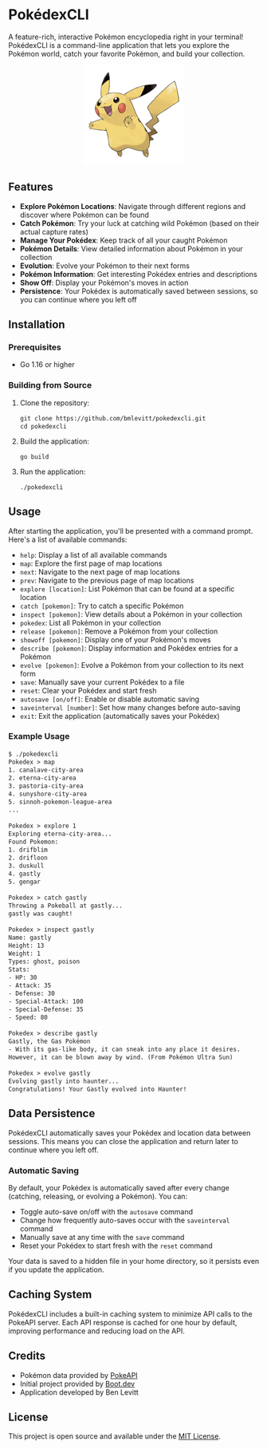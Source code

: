 # PokédexCLI

A feature-rich, interactive Pokémon encyclopedia right in your terminal! PokédexCLI is a command-line application that lets you explore the Pokémon world, catch your favorite Pokémon, and build your collection.

<p align="center">
  <img src="https://raw.githubusercontent.com/PokeAPI/sprites/master/sprites/pokemon/other/official-artwork/25.png" alt="Pikachu" width="200">
</p>

## Features

- **Explore Pokémon Locations**: Navigate through different regions and discover where Pokémon can be found
- **Catch Pokémon**: Try your luck at catching wild Pokémon (based on their actual capture rates)
- **Manage Your Pokédex**: Keep track of all your caught Pokémon
- **Pokémon Details**: View detailed information about Pokémon in your collection
- **Evolution**: Evolve your Pokémon to their next forms
- **Pokémon Information**: Get interesting Pokédex entries and descriptions
- **Show Off**: Display your Pokémon's moves in action
- **Persistence**: Your Pokédex is automatically saved between sessions, so you can continue where you left off

## Installation

### Prerequisites

- Go 1.16 or higher

### Building from Source

1. Clone the repository:
   ```
   git clone https://github.com/bmlevitt/pokedexcli.git
   cd pokedexcli
   ```

2. Build the application:
   ```
   go build
   ```

3. Run the application:
   ```
   ./pokedexcli
   ```

## Usage

After starting the application, you'll be presented with a command prompt. Here's a list of available commands:

- `help`: Display a list of all available commands
- `map`: Explore the first page of map locations
- `next`: Navigate to the next page of map locations
- `prev`: Navigate to the previous page of map locations
- `explore [location]`: List Pokémon that can be found at a specific location
- `catch [pokemon]`: Try to catch a specific Pokémon
- `inspect [pokemon]`: View details about a Pokémon in your collection
- `pokedex`: List all Pokémon in your collection
- `release [pokemon]`: Remove a Pokémon from your collection
- `showoff [pokemon]`: Display one of your Pokémon's moves
- `describe [pokemon]`: Display information and Pokédex entries for a Pokémon
- `evolve [pokemon]`: Evolve a Pokémon from your collection to its next form
- `save`: Manually save your current Pokédex to a file
- `reset`: Clear your Pokédex and start fresh
- `autosave [on/off]`: Enable or disable automatic saving
- `saveinterval [number]`: Set how many changes before auto-saving
- `exit`: Exit the application (automatically saves your Pokédex)

### Example Usage

```
$ ./pokedexcli
Pokedex > map
1. canalave-city-area
2. eterna-city-area
3. pastoria-city-area
4. sunyshore-city-area
5. sinnoh-pokemon-league-area
...

Pokedex > explore 1
Exploring eterna-city-area...
Found Pokemon:
1. drifblim
2. drifloon
3. duskull
4. gastly
5. gengar

Pokedex > catch gastly
Throwing a Pokeball at gastly...
gastly was caught!

Pokedex > inspect gastly
Name: gastly
Height: 13
Weight: 1
Types: ghost, poison
Stats:
- HP: 30
- Attack: 35
- Defense: 30
- Special-Attack: 100
- Special-Defense: 35
- Speed: 80

Pokedex > describe gastly
Gastly, the Gas Pokémon
- With its gas-like body, it can sneak into any place it desires. However, it can be blown away by wind. (From Pokémon Ultra Sun)

Pokedex > evolve gastly
Evolving gastly into haunter...
Congratulations! Your Gastly evolved into Haunter!
```

## Data Persistence

PokédexCLI automatically saves your Pokédex and location data between sessions. This means you can close the application and return later to continue where you left off.

### Automatic Saving

By default, your Pokédex is automatically saved after every change (catching, releasing, or evolving a Pokémon). You can:

- Toggle auto-save on/off with the `autosave` command
- Change how frequently auto-saves occur with the `saveinterval` command
- Manually save at any time with the `save` command
- Reset your Pokédex to start fresh with the `reset` command

Your data is saved to a hidden file in your home directory, so it persists even if you update the application.

## Caching System

PokédexCLI includes a built-in caching system to minimize API calls to the PokeAPI server. Each API response is cached for one hour by default, improving performance and reducing load on the API.

## Credits

- Pokémon data provided by [PokeAPI](https://pokeapi.co/)
- Initial project provided by [Boot.dev](https://boot.dev/)
- Application developed by Ben Levitt

## License

This project is open source and available under the [MIT License](LICENSE). 